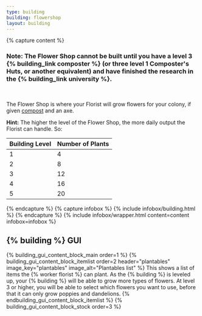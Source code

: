 ```yaml
---
type: building
building: flowershop
layout: building
---
```

{% capture content %}
### Note: The Flower Shop cannot be built until you have a level 3 {% building_link composter %} (or three level 1 Composter's Huts, or another equivalent) and have finished the research in the {% building_link university %}.
<br>

The Flower Shop is where your Florist will grow flowers for your colony, if given [compost](../../source/items/compost) and an axe.

**Hint:** The higher the level of the Flower Shop, the more daily output the Florist can handle. So:

| Building Level | Number of Plants |
|----------------|------------------|
| 1              | 4                |
| 2              | 8                |
| 3              | 12               |
| 4              | 16               |
| 5              | 20               |
{% endcapture %}
{% capture infobox %}
{% include infobox/building.html %}
{% endcapture %}
{% include infobox/wrapper.html content=content infobox=infobox %}

## {% building %} GUI

{% building_gui_content_block_main order=1 %}
{% building_gui_content_block_itemlist order=2 header="plantables" image_key="plantables" image_alt="Plantables list" %}
This shows a list of items the {% worker florist %} can plant. As the {% building %} is leveled up, your {% building %} will be able to grow more types of flowers. At level 3 or higher, you will be able to select which flowers you want to use, before that it can only grow poppies and dandelions.
{% endbuilding_gui_content_block_itemlist %}
{% building_gui_content_block_stock order=3 %}